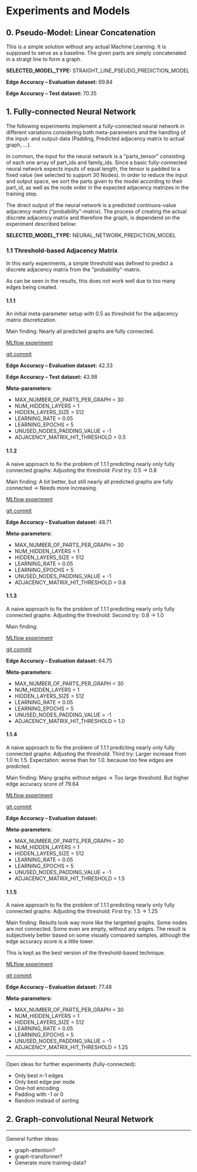 # Experiments and Models

## 0. Pseudo-Model: Linear Concatenation
This is a simple solution without any actual Machine Learning. It is supposed to serve as a baseline.
The given parts are simply concatenated in a straigt line to form a graph.

**SELECTED_MODEL_TYPE:** STRAIGHT_LINE_PSEUDO_PREDICTION_MODEL

**Edge Accuracy – Evaluation dataset:** 69.84

**Edge Accuracy – Test dataset:** 70.35


## 1. Fully-connected Neural Network
The following experiments implement a fully-connected neural network in different variations considering both meta-parameters and the handling of the input- and output-data (Padding, Predicted adjacency matrix to actual graph, ...).

In common, the input for the neural network is a "parts_tensor" consisting of each one array of part_ids and family_ids. 
Since a basic fully-connected neural network expects inputs of equal length, the tensor is padded to a fixed value (we selected to support 30 Nodes).
In order to reduce the input and output space, we sort the parts given to the model according to their part_id, as well as the node order in the expected adjacency matrizes in the training step.

The direct output of the neural network is a predicted continuos-value adjacency matrix ("probability"-matrix). The process of creating the actual discrete adjacency matrix and therefore the graph, is dependend on the experiment described below:

**SELECTED_MODEL_TYPE:** NEURAL_NETWORK_PREDICTION_MODEL

### 1.1 Threshold-based Adjacency Matrix

In this early experiments, a simple threshold was defined to predict a discrete adjacency matrix from the "probability"-matrix.

As can be seen in the results, this does not work well due to too many edges being created.

#### 1.1.1 
An initial meta-parameter setup with 0.5 as threshold for the adjacency matrix discretization.

Main finding: Nearly all predicted graphs are fully connected. 

[MLflow experiment](http://127.0.0.1:5000/#/experiments/0/runs/8fc83549563d4814af40dcb2c08a8a14)

[git commit](https://github.com/markusweis/ai-project/tree/a125257b51e0fa9a53000f45e92a667e247893b6)

**Edge Accuracy – Evaluation dataset:** 42.33

**Edge Accuracy – Test dataset:** 43.98

**Meta-parameters:**
- MAX_NUMBER_OF_PARTS_PER_GRAPH = 30
- NUM_HIDDEN_LAYERS = 1
- HIDDEN_LAYERS_SIZE = 512
- LEARNING_RATE = 0.05
- LEARNING_EPOCHS = 5
- UNUSED_NODES_PADDING_VALUE = -1
- ADJACENCY_MATRIX_HIT_THRESHOLD = 0.5

#### 1.1.2
A naive approach to fix the problem of 1.1.1 predicting nearly only fully connected graphs: Adjusting the threshold: First try: 0.5 -> 0.8

Main finding: A bit better, but still nearly all predicted graphs are fully connected -> Needs more increasing. 

[MLflow experiment](http://127.0.0.1:5000/#/experiments/0/runs/07dbce5b6a9646c0adb5da96d663fdfe)

[git commit](https://github.com/markusweis/ai-project/tree/d78bab422b31ccb4e394ab34e1381eac9d4dd5d4)

**Edge Accuracy – Evaluation dataset:** 48.71

**Meta-parameters:**
- MAX_NUMBER_OF_PARTS_PER_GRAPH = 30
- NUM_HIDDEN_LAYERS = 1
- HIDDEN_LAYERS_SIZE = 512
- LEARNING_RATE = 0.05
- LEARNING_EPOCHS = 5
- UNUSED_NODES_PADDING_VALUE = -1
- ADJACENCY_MATRIX_HIT_THRESHOLD = 0.8

#### 1.1.3
A naive approach to fix the problem of 1.1.1 predicting nearly only fully connected graphs: Adjusting the threshold: Second try: 0.8 -> 1.0

Main finding: 

[MLflow experiment](http://127.0.0.1:5000/#/experiments/0/runs/259e1b9a212f4684a7ef26891bfc59a2)

[git commit](https://github.com/markusweis/ai-project/tree/da8e3f09606a26abfec5822284ed752af397e51a)

**Edge Accuracy – Evaluation dataset:** 64.75

**Meta-parameters:**
- MAX_NUMBER_OF_PARTS_PER_GRAPH = 30
- NUM_HIDDEN_LAYERS = 1
- HIDDEN_LAYERS_SIZE = 512
- LEARNING_RATE = 0.05
- LEARNING_EPOCHS = 5
- UNUSED_NODES_PADDING_VALUE = -1
- ADJACENCY_MATRIX_HIT_THRESHOLD = 1.0

#### 1.1.4
A naive approach to fix the problem of 1.1.1 predicting nearly only fully connected graphs: Adjusting the threshold: Third try: Larger increase from 1.0 to 1.5. Expectation: worse than for 1.0. because too few edges are predicted.

Main finding: Many graphs without edges -> Too large threshold. But higher edge accuracy score of 79.64

[MLflow experiment](http://127.0.0.1:5000/#/experiments/0/runs/999e81a8453b4c73b1dc325157905224)

[git commit](https://github.com/markusweis/ai-project/tree/c2978855aadc829ff4e83e87e3f6aaf93691e8ef)

**Edge Accuracy – Evaluation dataset:** 

**Meta-parameters:**
- MAX_NUMBER_OF_PARTS_PER_GRAPH = 30
- NUM_HIDDEN_LAYERS = 1
- HIDDEN_LAYERS_SIZE = 512
- LEARNING_RATE = 0.05
- LEARNING_EPOCHS = 5
- UNUSED_NODES_PADDING_VALUE = -1
- ADJACENCY_MATRIX_HIT_THRESHOLD = 1.5

#### 1.1.5
A naive approach to fix the problem of 1.1.1 predicting nearly only fully connected graphs: Adjusting the threshold: First try: 1.5 -> 1.25

Main finding: Results look way more like the targetted graphs. Some nodes are not connected. Some even are empty, without any edges. The result is subjectively better based on some visually compared samples, although the edge accuracy score is a little lower.

This is kept as the best version of the threshold-based technique.

[MLflow experiment](http://127.0.0.1:5000/#/experiments/0/runs/0e09cc8f920c44c79c91e99d88072aaa)

[git commit]()

**Edge Accuracy – Evaluation dataset:** 77.48

**Meta-parameters:**
- MAX_NUMBER_OF_PARTS_PER_GRAPH = 30
- NUM_HIDDEN_LAYERS = 1
- HIDDEN_LAYERS_SIZE = 512
- LEARNING_RATE = 0.05
- LEARNING_EPOCHS = 5
- UNUSED_NODES_PADDING_VALUE = -1
- ADJACENCY_MATRIX_HIT_THRESHOLD = 1.25


----------
Open ideas for further experiments (fully-connected):
- Only best n-1 edges
- Only best edge per node
- One-hot encoding
- Padding with -1 or 0
- Random instead of sorting

## 2. Graph-convolutional Neural Network


---------------------------

General further ideas:
- graph-attention?
- graph-transformer?
- Generate more training-data?